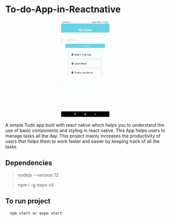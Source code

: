 # To-do-App-in-Reactnative

<p align="center">
  <img src=Todoapp.gif width="30%" height="30%" />
</p>

A simple Todo app built with react native which helps you to understand the use of basic components and styling in react native. This App helps users to manage  tasks all the day. This project mainly increases the productivity of users that helps them to work faster and easier by keeping track of all the tasks

## Dependencies
>nodejs --version 12

>npm i -g expo-cli

## To run project
```bash
  npm start or expo start
```
